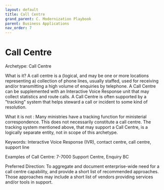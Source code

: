 ```yaml
---
layout: default
title: Call Centre
grand_parent: C. Modernization Playbook
parent: Business Applications
nav_order: 7
---
```


# Call Centre
Archetype: Call Centre

What is it?  A call centre is a (logical, and may be one or more locations representing a) collection of phone lines, usually staffed, used for receiving and/or transmitting a high volume of enquiries by telephone.   A Call Centre can be supplemented with an Interactive Voice Response unit that may collect statistics and route calls.  A Call Centre is often supported by a "tracking" system that helps steward a call or incident to some kind of resolution.
 
What it is not : Many ministries have a tracking function for ministerial correspondence. This does not necessarily constitute a call centre. The tracking system mentioned above, that may support a Call Centre, is a logically separate entity, not in scope of this archetype.

Keywords: Interactive Voice Response (IVR), contact centre, call centre, support line

Examples of Call Centre: 7-7000 Support Centre, Enquiry BC

Preferred Direction: To aggregate and document enterprise-wide need for a call centre capability, and provide a short list of recommended approaches.  Those approaches may include a short list of vendors providing services and/or tools in support.
